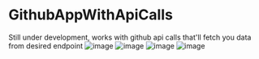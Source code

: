 # GithubAppWithApiCalls
Still under development, works with github api calls that'll fetch you data from desired endpoint
 ![image](https://user-images.githubusercontent.com/96055013/148694008-ce82109f-13fb-484d-abcf-0eb42aa737ee.png)
![image](https://user-images.githubusercontent.com/96055013/148694014-bd1fc24c-cd88-4c5c-ae48-73a5049a669e.png)
![image](https://user-images.githubusercontent.com/96055013/148694023-5b466e74-9a93-4ff8-acd5-e5e4a10f0059.png)
![image](https://user-images.githubusercontent.com/96055013/148694026-e8e52229-fb77-4f9c-b8f9-6bd53828c261.png)

                
              
                
              
                
              
